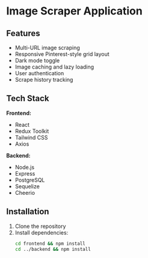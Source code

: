 # Image Scraper Application

## Features

- Multi-URL image scraping
- Responsive Pinterest-style grid layout
- Dark mode toggle
- Image caching and lazy loading
- User authentication
- Scrape history tracking

## Tech Stack

**Frontend:**

- React
- Redux Toolkit
- Tailwind CSS
- Axios

**Backend:**

- Node.js
- Express
- PostgreSQL
- Sequelize
- Cheerio

## Installation

1. Clone the repository
2. Install dependencies:
   ```bash
   cd frontend && npm install
   cd ../backend && npm install
   ```
